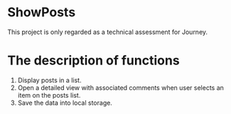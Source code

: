# ShowPosts
This project is only regarded as a technical assessment for Journey.
# The description of functions
1. Display posts in a list.
2. Open a detailed view with associated comments when user selects an item on the posts list.
3. Save the data into local storage.
